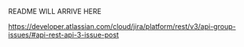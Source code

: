 README WILL ARRIVE HERE

https://developer.atlassian.com/cloud/jira/platform/rest/v3/api-group-issues/#api-rest-api-3-issue-post
